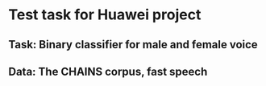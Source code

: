 # Test task for Huawei project
## Task: Binary classifier for male and female voice
## Data: The CHAINS corpus, fast speech
